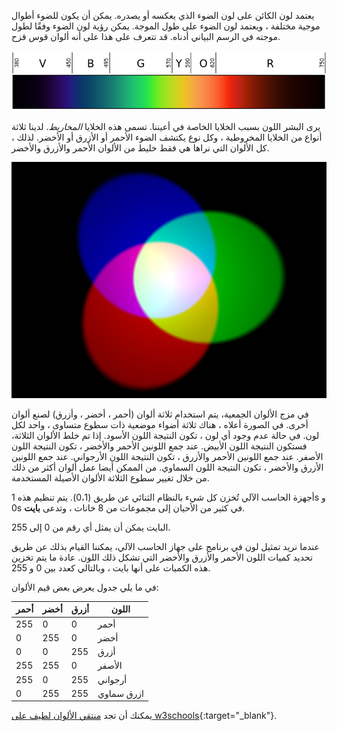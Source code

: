 يعتمد لون الكائن على لون الضوء الذي يعكسه أو يصدره. يمكن أن يكون للضوء أطوال موجية مختلفة ، ويعتمد لون الضوء على طول الموجة. يمكن رؤية لون الضوء وفقًا لطول موجته في الرسم البياني أدناه. قد تتعرف على هذا على أنه ألوان قوس قزح.

![الطيف المرئي](images/linear-visible-spectrum.png)

يرى البشر اللون بسبب الخلايا الخاصة في أعيننا. تسمى هذه الخلايا *المخاريط*. لدينا ثلاثة أنواع من الخلايا المخروطية ، وكل نوع يكتشف الضوء الأحمر أو الأزرق أو الأخضر. لذلك ، كل الألوان التي نراها هي فقط خليط من الألوان الأحمر والأزرق والأخضر.

![خلط الألوان الجمعية](images/additive-colour-mixing.png)

في مزج الألوان الجمعية، يتم استخدام ثلاثة ألوان (أحمر ، أخضر ، وأزرق) لصنع ألوان أخرى. في الصورة أعلاه ، هناك ثلاثة أضواء موضعية ذات سطوع متساوى ، واحد لكل لون. في حالة عدم وجود أي لون ، تكون النتيجة اللون الأسود. إذا تم خلط الألوان الثلاثة، فستكون النتيجة اللون الأبيض. عند جمع اللونين الأحمر والأخضر ، تكون النتيجة اللون الأصفر. عند جمع اللونين الأحمر والأزرق ، تكون النتيجة اللون الأرجواني. عند جمع اللونين الأزرق والأخضر ، تكون النتيجة اللون السماوي. من الممكن أيضا عمل ألوان أكثر من ذلك من خلال تغيير سطوع الثلاثة الألوان الأصيلة المستخدمة.

أجهزة الحاسب الآلي تُخزن كل شيء بالنظام الثنائي عن طريق (0،1). يتم تنظيم هذه 1s و 0s في كثير من الأحيان إلى مجموعات من 8 خانات ، وتدعى **بايت**.

البايت يمكن أن يمثل أي رقم من 0 إلى 255.

عندما نريد تمثيل لون في برنامج على جهاز الحاسب الآلي، يمكننا القيام بذلك عن طريق تحديد كميات اللون الأحمر والأزرق والأخضر التي تشكل ذلك اللون. عادة ما يتم تخزين هذه الكميات على أنها بايت ، وبالتالي كعدد بين 0 و 255.

في ما يلي جدول يعرض بعض قيم الألوان:

| أحمر | أخضر | أزرق | اللون      |
| ---- | ---- | ---- | ---------- |
| 255  | 0    | 0    | أحمر       |
| 0    | 255  | 0    | أخضر       |
| 0    | 0    | 255  | أزرق       |
| 255  | 255  | 0    | الأصفر     |
| 255  | 0    | 255  | أرجواني    |
| 0    | 255  | 255  | ازرق سماوي |

يمكنك أن تجد [منتقي الألوان لطيف على w3schools](https://www.w3schools.com/colors/colors_rgb.asp){:target="_blank"}.